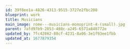 ```yaml
---
id: 39f8ee1a-4826-4313-9515-3727e2fbc208
blueprint: work
title: Musicians
main_image: rome---musicians-monoprint-4-(small).jpg
parent: 7afd97b9-2853-488c-a245-6571a840772e
updated_by: 7fc42862-88cf-4231-8a06-3e1f93ee1fbb
updated_at: 1677879354
---
```

